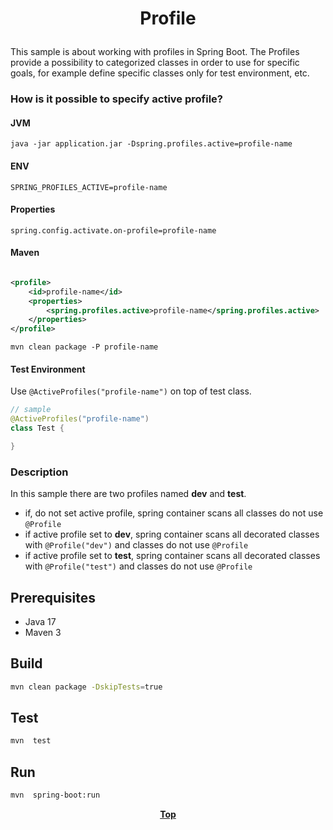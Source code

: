 # <p align="center">Profile</p>

This sample is about working with profiles in Spring Boot. The Profiles provide a possibility to categorized classes in
order to use for specific goals, for example define specific classes only for test environment, etc.

### How is it possible to specify active profile?

#### JVM

```shell
java -jar application.jar -Dspring.profiles.active=profile-name
```

#### ENV

```dotenv
SPRING_PROFILES_ACTIVE=profile-name
```

#### Properties

```properties
spring.config.activate.on-profile=profile-name
```

#### Maven

```xml

<profile>
    <id>profile-name</id>
    <properties>
        <spring.profiles.active>profile-name</spring.profiles.active>
    </properties>
</profile>
```

```shell
mvn clean package -P profile-name
```

#### Test Environment

Use `@ActiveProfiles("profile-name")` on top of test class.

```java
// sample
@ActiveProfiles("profile-name")
class Test {

}
```

### Description

In this sample there are two profiles named **dev** and **test**.

* if, do not set active profile, spring container scans all classes do not use `@Profile`
* if active profile set to **dev**, spring container scans all decorated classes with `@Profile("dev")` and classes do
  not
  use `@Profile`
* if active profile set to **test**, spring container scans all decorated classes with `@Profile("test")` and classes do
  not use `@Profile`

## Prerequisites

* Java 17
* Maven 3

## Build

```bash
mvn clean package -DskipTests=true
```

## Test

```bash
mvn  test
```

## Run

```bash
mvn  spring-boot:run
```

**<p align="center"> [Top](#Profile) </p>**